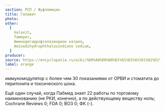 ```yaml
---
section: РСП / Фуфломицин
title: Галавит
photo:
other:
  [
    Galavit,
    Тамерит,
    Аминодигидрофталазиндион натрия,
    Aminodihydrophthalasindione sodium,
  ]
producer:
source: https://encyclopatia.ru/wiki/%D0%A0%D0%B0%D1%81%D1%81%D1%82%D1%80%D0%B5%D0%BB%D1%8C%D0%BD%D1%8B%D0%B9_%D1%81%D0%BF%D0%B8%D1%81%D0%BE%D0%BA_%D0%BF%D1%80%D0%B5%D0%BF%D0%B0%D1%80%D0%B0%D1%82%D0%BE%D0%B2
label: orange
---
```


иммуномодулятор с более чем 30 показаниями от ОРВИ и стоматита до перитонита и токсического шока.

Ещё один случай, когда Пабмед знает 22 работы по торговому наименованию (не РКИ, конечно), а по действующему веществу ноль; Cochrane Reviews 0; FDA 0; ВОЗ 0; ФК (-).
